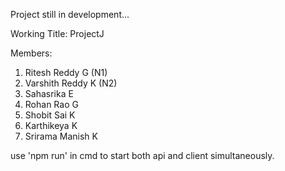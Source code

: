 Project still in development...

Working Title: ProjectJ

Members:
1) Ritesh Reddy G (N1)
2) Varshith Reddy K (N2)
3) Sahasrika E 
4) Rohan Rao G
5) Shobit Sai K
6) Karthikeya K
7) Srirama Manish K

use 'npm run' in cmd to start both api and client simultaneously.